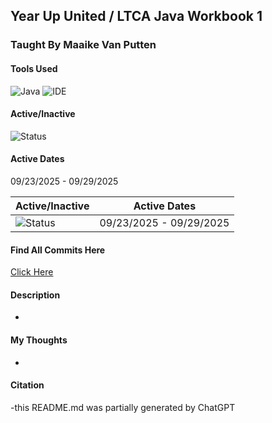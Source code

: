 ## Year Up United / LTCA Java Workbook 1
### Taught By Maaike Van Putten

#### Tools Used
![Java](https://img.shields.io/badge/language-Java-blue.svg)
![IDE](https://img.shields.io/badge/IDE-IntelliJ-orange)

#### Active/Inactive
![Status](https://img.shields.io/badge/status-inactive-lightgrey)
#### Active Dates
09/23/2025 - 09/29/2025


| Active/Inactive | Active Dates |
| --- | --- |
| ![Status](https://img.shields.io/badge/status-inactive-lightgrey)| 09/23/2025 - 09/29/2025|



#### Find All Commits Here
[Click Here](https://github.com/gitraspigner/workbook-1/commits/master)

#### Description
-
#### My Thoughts
-

#### Citation
-this README.md was partially generated by ChatGPT
